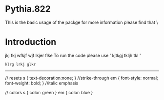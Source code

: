 # Pythia.822
This is the basic usage of the packge for more information please find that 
\

# Introduction 
jkj fkj wfkjf wjf lkjer flke
To run the code please use ' kjtkgj tkljh tkl '

` klrg lrkj glkr `
___
// resets
s { text-decoration:none; } //strike-through
em { font-style: normal; font-weight: bold; } //italic emphasis


// colors
s { color: green }
em { color: blue }
